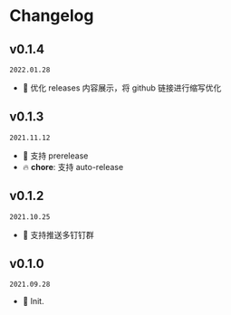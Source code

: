 # Changelog

## v0.1.4

`2022.01.28`

- 🎉 优化 releases 内容展示，将 github 链接进行缩写优化

## v0.1.3

`2021.11.12`

- 🎉 支持 prerelease
- 🔥 **chore**: 支持 auto-release

## v0.1.2

`2021.10.25`

- 🎉 支持推送多钉钉群

## v0.1.0

`2021.09.28`

- 🎉 Init.
